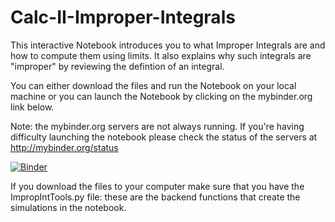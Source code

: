 # Calc-II-Improper-Integrals
This interactive Notebook introduces you to what Improper Integrals are and how to compute them using limits. It also explains why such integrals are "improper" by reviewing the defintion of an integral. 

You can either download the files and run the Notebook on your local machine or you can launch the Notebook by clicking on the mybinder.org link below.

Note: the mybinder.org servers are not always running. If you're having difficulty launching the notebook please check the status of the servers at http://mybinder.org/status

[![Binder](http://mybinder.org/badge.svg)](http://mybinder.org:/repo/kmcquighan/calc-ii-improper-integrals)

If you download the files to your computer make sure that you have the ImpropIntTools.py file: these are the backend functions that create the simulations in the notebook.
